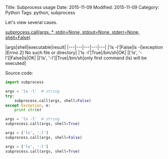 Title: Subprocess usage
Date: 2015-11-09
Modified: 2015-11-09
Category: Python
Tags: python, subprocess

Let's view several cases.

<a href="https://docs.python.org/2/library/subprocess.html#subprocess.call" target="_blank">subprocess.call(args, *, stdin=None, stdout=None, stderr=None, shell=False)</a>


|args|shell|executable|result|
|---|---|---|---|---|
|'ls -l'|False|ls -l|exception [Errno 2] No such file or directory|
|'ls -l'|True|/bin/sh|OK|
|['ls', '-l']|False|ls|OK|
|['ls', '-l']|True|/bin/sh|only first command (ls) will be executed|

Source code:

```python
import subprocess

args = 'ls -l'  # string
try:
    subprocess.call(args, shell=False)
except Exception, e:
    print str(e)

args = 'ls -l'  # string
subprocess.call(args, shell=True)

args = ['ls', '-l']
subprocess.call(args, shell=False)

args = ['ls', '-l']
subprocess.call(args, shell=True)
```